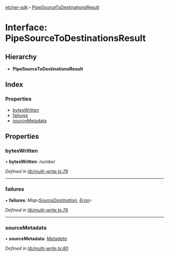 [etcher-sdk](../README.md) › [PipeSourceToDestinationsResult](pipesourcetodestinationsresult.md)

# Interface: PipeSourceToDestinationsResult

## Hierarchy

* **PipeSourceToDestinationsResult**

## Index

### Properties

* [bytesWritten](pipesourcetodestinationsresult.md#byteswritten)
* [failures](pipesourcetodestinationsresult.md#failures)
* [sourceMetadata](pipesourcetodestinationsresult.md#sourcemetadata)

## Properties

###  bytesWritten

• **bytesWritten**: *number*

*Defined in [lib/multi-write.ts:79](https://github.com/balena-io-modules/etcher-sdk/blob/d8a6f65/lib/multi-write.ts#L79)*

___

###  failures

• **failures**: *Map‹[SourceDestination](../classes/sourcedestination.md), [Error](../classes/notcapable.md#static-error)›*

*Defined in [lib/multi-write.ts:78](https://github.com/balena-io-modules/etcher-sdk/blob/d8a6f65/lib/multi-write.ts#L78)*

___

###  sourceMetadata

• **sourceMetadata**: *[Metadata](metadata.md)*

*Defined in [lib/multi-write.ts:80](https://github.com/balena-io-modules/etcher-sdk/blob/d8a6f65/lib/multi-write.ts#L80)*
